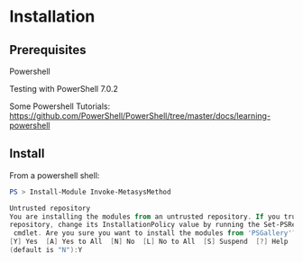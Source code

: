 # Installation

## Prerequisites

Powershell

Testing with PowerShell 7.0.2

Some Powershell Tutorials: https://github.com/PowerShell/PowerShell/tree/master/docs/learning-powershell

## Install

From a powershell shell:

```powershell
PS > Install-Module Invoke-MetasysMethod

Untrusted repository
You are installing the modules from an untrusted repository. If you trust this
repository, change its InstallationPolicy value by running the Set-PSRepository
 cmdlet. Are you sure you want to install the modules from 'PSGallery'?
[Y] Yes  [A] Yes to All  [N] No  [L] No to All  [S] Suspend  [?] Help
(default is "N"):Y
```
